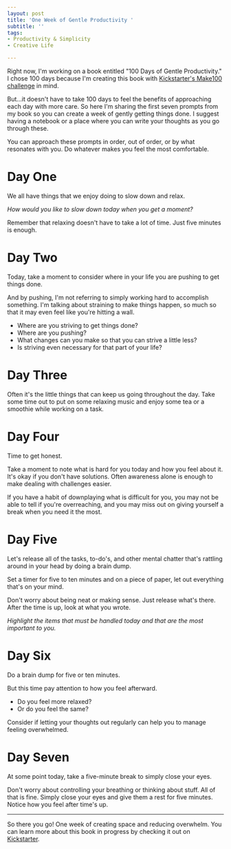 ```yaml
---
layout: post
title: 'One Week of Gentle Productivity '
subtitle: ''
tags:
- Productivity & Simplicity
- Creative Life

---
```

Right now, I'm working on a book entitled "100 Days of Gentle Productivity."  I chose 100 days because I'm creating this book with [Kickstarter's Make100 challenge](http://kck.st/3XRvREA) in mind.

But...it doesn't have to take 100 days to feel the benefits of approaching each day with more care. So here I'm sharing the first seven prompts from my book so you can create a week of gently getting things done. I suggest having a notebook or a place where you can write your thoughts as you go through these.

You can approach these prompts in order, out of order, or by what resonates with you. Do whatever makes you feel the most comfortable.

# Day One

We all have things that we enjoy doing to slow down and relax.

_How would you like to slow down today when you get a moment?_

Remember that relaxing doesn't have to take a lot of time. Just five minutes is enough.

# Day Two

Today, take a moment to consider where in your life you are pushing to get things done.

And by pushing, I'm not referring to simply working hard to accomplish something. I'm talking about straining to make things happen, so much so that it may even feel like you're hitting a wall.

* Where are you striving to get things done?
* Where are you pushing?
* What changes can you make so that you can strive a little less?
* Is striving even necessary for that part of your life?

# Day Three

Often it's the little things that can keep us going throughout the day. Take some time out to put on some relaxing music and enjoy some tea or a smoothie while working on a task.

# Day Four

Time to get honest.

Take a moment to note what is hard for you today and how you feel about it. It's okay if you don't have solutions. Often awareness alone is enough to make dealing with challenges easier.

If you have a habit of downplaying what is difficult for you, you may not be able to tell if you're overreaching, and you may miss out on giving yourself a break when you need it the most.

# Day Five

Let's release all of the tasks, to-do's, and other mental chatter that's rattling around in your head by doing a brain dump.

Set a timer for five to ten minutes and on a piece of paper, let out everything that's on your mind.

Don't worry about being neat or making sense. Just release what's there. After the time is up, look at what you wrote.

_Highlight the items that must be handled today and that are the most important to you._

# Day Six

Do a brain dump for five or ten minutes.

But this time pay attention to how you feel afterward.

* Do you feel more relaxed?
* Or do you feel the same?

Consider if letting your thoughts out regularly can help you to manage feeling overwhelmed.

# Day Seven

At some point today, take a five-minute break to simply close your eyes.

Don't worry about controlling your breathing or thinking about stuff. All of that is fine. Simply close your eyes and give them a rest for five minutes. Notice how you feel after time's up.

***

So there you go! One week of creating space and reducing overwhelm.  You can learn more about this book in progress by checking it out on [Kickstarter](http://kck.st/3XRvREA).